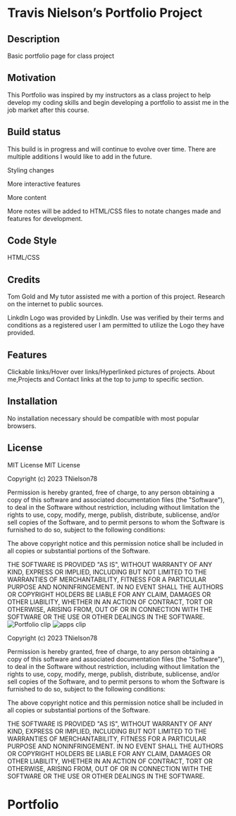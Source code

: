 # Travis Nielson’s Portfolio Project

## Description

Basic portfolio page for class project

## Motivation

This Portfolio was inspired by my instructors as a class project to help develop my coding skills and begin developing a portfolio to assist me in the job market after this course.

## Build status

This build is in progress and will continue to evolve over time. There are multiple additions I would like to add in the future.

Styling changes

More interactive features

More content

More notes will be added to HTML/CSS files to notate changes made and features for development.


## Code Style

HTML/CSS

## Credits

Tom Gold and My tutor assisted me with a portion of this project. Research on the internet to public sources.

LinkdIn Logo was provided by LinkdIn. Use was verified by their terms and conditions as a registered user I am permitted to utilize the Logo they have provided.

## Features

Clickable links/Hover over links/Hyperlinked pictures of projects. About me,Projects and Contact links at the top to jump to specific section.

## Installation

No installation necessary should be compatible with most popular browsers.

## License

MIT License
MIT License

Copyright (c) 2023 TNielson78

Permission is hereby granted, free of charge, to any person obtaining a copy
of this software and associated documentation files (the "Software"), to deal
in the Software without restriction, including without limitation the rights
to use, copy, modify, merge, publish, distribute, sublicense, and/or sell
copies of the Software, and to permit persons to whom the Software is
furnished to do so, subject to the following conditions:

The above copyright notice and this permission notice shall be included in all
copies or substantial portions of the Software.

THE SOFTWARE IS PROVIDED "AS IS", WITHOUT WARRANTY OF ANY KIND, EXPRESS OR
IMPLIED, INCLUDING BUT NOT LIMITED TO THE WARRANTIES OF MERCHANTABILITY,
FITNESS FOR A PARTICULAR PURPOSE AND NONINFRINGEMENT. IN NO EVENT SHALL THE
AUTHORS OR COPYRIGHT HOLDERS BE LIABLE FOR ANY CLAIM, DAMAGES OR OTHER
LIABILITY, WHETHER IN AN ACTION OF CONTRACT, TORT OR OTHERWISE, ARISING FROM,
OUT OF OR IN CONNECTION WITH THE SOFTWARE OR THE USE OR OTHER DEALINGS IN THE
SOFTWARE.
![Portfolio clip](https://github.com/TNielson78/Portfolio/assets/147010160/99eb7fae-7cd3-4674-939f-f92dd3a54989)
![apps clip](https://github.com/TNielson78/Portfolio/assets/147010160/758b8e2f-d66c-45dc-8675-028eef5c37c9)


Copyright (c) 2023 TNielson78


Permission is hereby granted, free of charge, to any person obtaining a copy
of this software and associated documentation files (the "Software"), to deal
in the Software without restriction, including without limitation the rights
to use, copy, modify, merge, publish, distribute, sublicense, and/or sell
copies of the Software, and to permit persons to whom the Software is
furnished to do so, subject to the following conditions:

The above copyright notice and this permission notice shall be included in all
copies or substantial portions of the Software.

THE SOFTWARE IS PROVIDED "AS IS", WITHOUT WARRANTY OF ANY KIND, EXPRESS OR
IMPLIED, INCLUDING BUT NOT LIMITED TO THE WARRANTIES OF MERCHANTABILITY,
FITNESS FOR A PARTICULAR PURPOSE AND NONINFRINGEMENT. IN NO EVENT SHALL THE
AUTHORS OR COPYRIGHT HOLDERS BE LIABLE FOR ANY CLAIM, DAMAGES OR OTHER
LIABILITY, WHETHER IN AN ACTION OF CONTRACT, TORT OR OTHERWISE, ARISING FROM,
OUT OF OR IN CONNECTION WITH THE SOFTWARE OR THE USE OR OTHER DEALINGS IN THE
SOFTWARE.

# Portfolio
